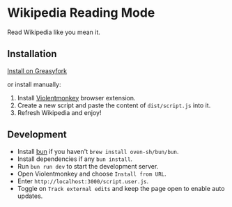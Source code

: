 # Wikipedia Reading Mode

Read Wikipedia like you mean it.

## Installation

[Install on Greasyfork](https://greasyfork.org/en/scripts/491169-wikipedia-reading-mode)

or install manually:

1. Install [Violentmonkey](https://violentmonkey.github.io/) browser extension.
2. Create a new script and paste the content of `dist/script.js` into it.
3. Refresh Wikipedia and enjoy!

## Development

- Install [bun](https://bun.sh/) if you haven't `brew install oven-sh/bun/bun`.
- Install dependencies if any `bun install`.
- Run `bun run dev` to start the development server.
- Open Violentmonkey and choose `Install from URL`.
- Enter `http://localhost:3000/script.user.js`.
- Toggle on `Track external edits` and keep the page open to enable auto updates.
